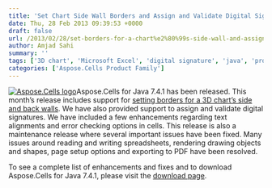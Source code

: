 ```yaml
---
title: 'Set Chart Side Wall Borders and Assign and Validate Digital Signatures with Aspose.Cells for Java 7.4.1'
date: Thu, 28 Feb 2013 09:39:53 +0000
draft: false
url: /2013/02/28/set-borders-for-a-chart%e2%80%99s-side-wall-and-assign-and-validate-digital-signatures-in-aspose.cells-for-java-7.4.1/
author: Amjad Sahi
summary: ''
tags: ['3D chart', 'Microsoft Excel', 'digital signature', 'java', 'product release']
categories: ['Aspose.Cells Product Family']
---
```


[![Aspose.Cells logo][1]](https://blog.aspose.com/wp-content/uploads/sites/2/2012/05/aspose.cells-logo2.jpg)Aspose.Cells for Java 7.4.1 has been released. This month’s release includes support for [setting borders for a 3D chart’s side and back walls][2]. We have also provided support to assign and validate digital signatures. We have included a few enhancements regarding text alignments and error checking options in cells. This release is also a maintenance release where several important issues have been fixed. Many issues around reading and writing spreadsheets, rendering drawing objects and shapes, page setup options and exporting to PDF have been resolved.

To see a complete list of enhancements and fixes and to download Aspose.Cells for Java 7.4.1, please visit the [download page][3].




[1]: https://blog.aspose.com/wp-content/uploads/sites/2/2012/05/aspose.cells-logo2.jpg "Aspose.Cells logo"
[2]: https://blog.aspose.com/
[3]: http://www.aspose.com/community/files/72/java-components/aspose.cells-for-java/entry447930.aspx




